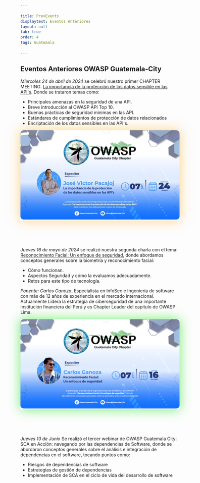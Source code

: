 ```yaml
---

title: PrevEvents
displaytext: Eventos Anteriores
layout: null
tab: true
order: 4
tags: Guatemala

---
```


## Eventos Anteriores OWASP Guatemala-City

*Miercoles 24 de abril de 2024* se celebró nuestro primer CHAPTER MEETING. [La importancia de la protección de los datos sensible en las API's](https://www.youtube.com/watch?v=qOrb8wLTzsM&t=48s). Donde se trataron temas como:
- Principales amenazas en la seguridad de una API.
- Breve introducción al OWASP API Top 10.
- Buenas prácticas de seguridad minimas en las API.
- Estándares de cumplimientos de protección de datos relacionados
- Encriptación de los datos sensibles en las API's.

<div align="center" style="padding: 0px; box-shadow: 0 0 35px rgba(255, 165, 0, 0.5);">
    <img src="assets/images/owasp1.jpg" style="border-radius: 10px;">
</div>

<div style="height: 5em;"></div>

*Jueves 16 de mayo de 2024* se realizó nuestra segunda charla con el tema: [Reconocimiento Facial: Un enfoque de seguridad](https://www.youtube.com/watch?v=XsV0sGT4iXY), donde abordamos conceptos generales sobre la biometría y reconocimiento facial:
- Cómo funcionan.
- Aspectos Seguridad y cómo la evaluamos adecuadamente.
- Retos para este tipo de tecnología.

 *Ponente: Carlos Ganoza*, Especialista en InfoSec e Ingeniería de software con más de 12 años de experiencia en el mercado internacional. Actualmente Lidera la estrategia de ciberseguridad de una importante institución financiera del Perú y es Chapter Leader del capítulo de OWASP Lima. 

<div align="center" style="padding: 0px; box-shadow: 0 0 35px rgba(77, 233, 77, 0.8);">
    <img src="assets/images/owasp2.jpg" style="border-radius: 10px;">
</div>

<div style="height: 5em;"></div>




*Jueves 13 de Junio* Se realizó el tercer webinar de OWASP Guatemala City: SCA en Acción: navegando por las dependencias de Software, donde se abordaron conceptos generales sobre el análisis e integración de dependencias en el software, tocando puntos como:

- Riesgos de dependencias de software
- Estrategias de gestión de dependencias
- Implementación de SCA en el ciclo de vida del desarrollo de software

